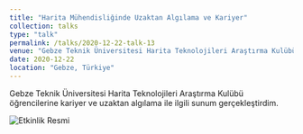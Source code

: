 ```yaml
---
title: "Harita Mühendisliğinde Uzaktan Algılama ve Kariyer"
collection: talks
type: "talk"
permalink: /talks/2020-12-22-talk-13
venue: "Gebze Teknik Üniversitesi Harita Teknolojileri Araştırma Kulübü"
date: 2020-12-22
location: "Gebze, Türkiye"
---
```


Gebze Teknik Üniversitesi Harita Teknolojileri Araştırma Kulübü öğrencilerine kariyer ve uzaktan algılama ile ilgili sunum gerçekleştirdim.

![Etkinlik Resmi](https://github.com/kalkan/kalkan.github.io/blob/master/images/gebze.jpg)
